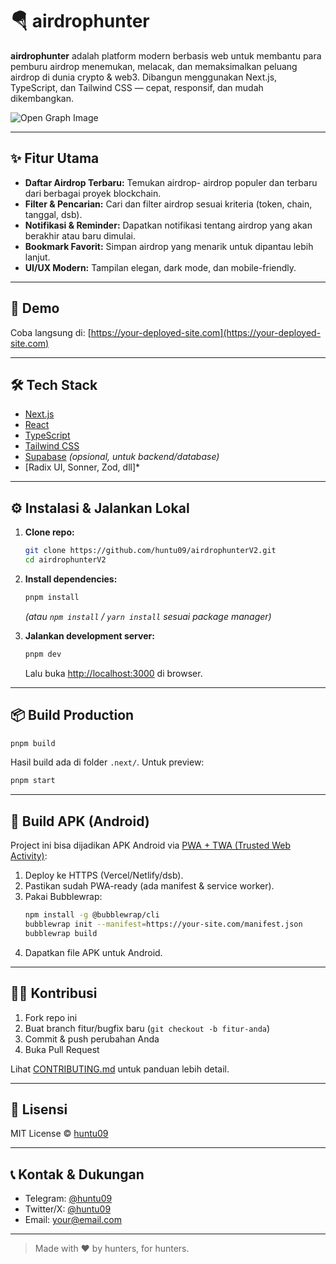 # 🪂 airdrophunter

**airdrophunter** adalah platform modern berbasis web untuk membantu para pemburu airdrop menemukan, melacak, dan memaksimalkan peluang airdrop di dunia crypto & web3. Dibangun menggunakan Next.js, TypeScript, dan Tailwind CSS — cepat, responsif, dan mudah dikembangkan.

![Open Graph Image](https://your-deployed-site.com/og-image.png)

---

## ✨ Fitur Utama

- **Daftar Airdrop Terbaru:** Temukan airdrop- airdrop populer dan terbaru dari berbagai proyek blockchain.
- **Filter & Pencarian:** Cari dan filter airdrop sesuai kriteria (token, chain, tanggal, dsb).
- **Notifikasi & Reminder:** Dapatkan notifikasi tentang airdrop yang akan berakhir atau baru dimulai.
- **Bookmark Favorit:** Simpan airdrop yang menarik untuk dipantau lebih lanjut.
- **UI/UX Modern:** Tampilan elegan, dark mode, dan mobile-friendly.

---

## 🚀 Demo

Coba langsung di: [https://your-deployed-site.com](https://your-deployed-site.com)

---

## 🛠️ Tech Stack

- [Next.js](https://nextjs.org/)
- [React](https://react.dev/)
- [TypeScript](https://www.typescriptlang.org/)
- [Tailwind CSS](https://tailwindcss.com/)
- [Supabase](https://supabase.com/) *(opsional, untuk backend/database)*
- [Radix UI, Sonner, Zod, dll]*

---

## ⚙️ Instalasi & Jalankan Lokal

1. **Clone repo:**
   ```bash
   git clone https://github.com/huntu09/airdrophunterV2.git
   cd airdrophunterV2
   ```

2. **Install dependencies:**
   ```bash
   pnpm install
   ```
   *(atau `npm install` / `yarn install` sesuai package manager)*

3. **Jalankan development server:**
   ```bash
   pnpm dev
   ```
   Lalu buka [http://localhost:3000](http://localhost:3000) di browser.

---

## 📦 Build Production

```bash
pnpm build
```
Hasil build ada di folder `.next/`. Untuk preview:
```bash
pnpm start
```

---

## 📱 Build APK (Android)

Project ini bisa dijadikan APK Android via [PWA + TWA (Trusted Web Activity)](https://developer.chrome.com/docs/android/trusted-web-activity/quick-start/):

1. Deploy ke HTTPS (Vercel/Netlify/dsb).
2. Pastikan sudah PWA-ready (ada manifest & service worker).
3. Pakai Bubblewrap:
   ```bash
   npm install -g @bubblewrap/cli
   bubblewrap init --manifest=https://your-site.com/manifest.json
   bubblewrap build
   ```
4. Dapatkan file APK untuk Android.

---

## 🧑‍💻 Kontribusi

1. Fork repo ini
2. Buat branch fitur/bugfix baru (`git checkout -b fitur-anda`)
3. Commit & push perubahan Anda
4. Buka Pull Request

Lihat [CONTRIBUTING.md](CONTRIBUTING.md) untuk panduan lebih detail.

---

## 📄 Lisensi

MIT License © [huntu09](https://github.com/huntu09)

---

## 📞 Kontak & Dukungan

- Telegram: [@huntu09](https://t.me/huntu09)
- Twitter/X: [@huntu09](https://twitter.com/huntu09)
- Email: your@email.com

---

> Made with ❤️ by hunters, for hunters.
